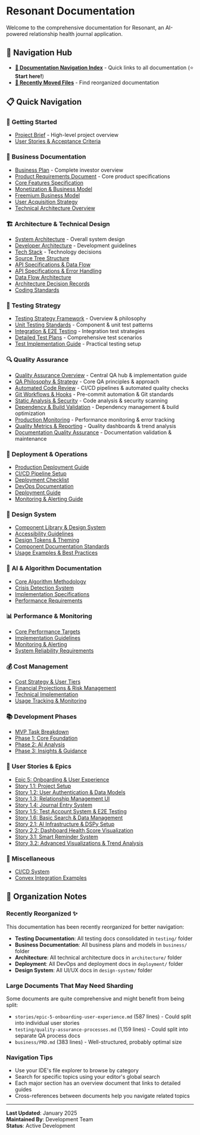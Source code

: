 # Resonant Documentation

Welcome to the comprehensive documentation for Resonant, an AI-powered relationship health journal application.

## 🧭 **Navigation Hub**

- **[📍 Documentation Navigation Index](NAVIGATION-INDEX.md)** - Quick links to all documentation (⭐ **Start here!**)
- **[📁 Recently Moved Files](NAVIGATION-INDEX.md#-recently-moved-files)** - Find reorganized documentation

## 📋 Quick Navigation

### 🚀 **Getting Started**

- [Project Brief](project-brief.md) - High-level project overview
- [User Stories & Acceptance Criteria](user-stories-and-acceptance-criteria.md)

### 💼 **Business Documentation**

- [Business Plan](business/BizPlan.md) - Complete investor overview
- [Product Requirements Document](business/PRD.md) - Core product specifications
- [Core Features Specification](business/core_features_specification.md)
- [Monetization & Business Model](business/monetization_business_model.md)
- [Freemium Business Model](business/freemium-business-model-implementation.md)
- [User Acquisition Strategy](business/user_acquisition_strategy.md)
- [Technical Architecture Overview](business/technical_architecture_overview.md)

### 🏗️ **Architecture & Technical Design**

- [System Architecture](architecture/system-architecture.md) - Overall system design
- [Developer Architecture](architecture/developer-architecture.md) - Development guidelines
- [Tech Stack](architecture/tech-stack.md) - Technology decisions
- [Source Tree Structure](architecture/source-tree.md)
- [API Specifications & Data Flow](architecture/api-specifications-and-data-flow.md)
- [API Specifications & Error Handling](architecture/api-specifications-and-error-handling.md)
- [Data Flow Architecture](architecture/data-flow-architecture.md)
- [Architecture Decision Records](architecture/architecture-decision-records.md)
- [Coding Standards](architecture/coding-standards.md)

### 🧪 **Testing Strategy**

- [Testing Strategy Framework](testing/testing-strategy-framework.md) - Overview & philosophy
- [Unit Testing Standards](testing/unit-testing-standards.md) - Component & unit test patterns
- [Integration & E2E Testing](testing/integration-e2e-testing.md) - Integration test strategies
- [Detailed Test Plans](testing/detailed-test-plans.md) - Comprehensive test scenarios
- [Test Implementation Guide](testing/test-implementation-guide.md) - Practical testing setup

### 🔍 **Quality Assurance**

- [Quality Assurance Overview](testing/quality-assurance-processes.md) - Central QA hub & implementation guide
- [QA Philosophy & Strategy](testing/qa-philosophy-and-strategy.md) - Core QA principles & approach
- [Automated Code Review](testing/automated-code-review.md) - CI/CD pipelines & automated quality checks
- [Git Workflows & Hooks](testing/git-workflows-and-hooks.md) - Pre-commit automation & Git standards
- [Static Analysis & Security](testing/static-analysis-and-security.md) - Code analysis & security scanning
- [Dependency & Build Validation](testing/dependency-and-build-validation.md) - Dependency management & build optimization
- [Production Monitoring](testing/production-monitoring.md) - Performance monitoring & error tracking
- [Quality Metrics & Reporting](testing/quality-metrics-and-reporting.md) - Quality dashboards & trend analysis
- [Documentation Quality Assurance](testing/documentation-quality-assurance.md) - Documentation validation & maintenance

### 🚢 **Deployment & Operations**

- [Production Deployment Guide](deployment/production-deployment-guide.md)
- [CI/CD Pipeline Setup](deployment/ci-cd-pipeline-setup.md)
- [Deployment Checklist](deployment/deployment-checklist.md)
- [DevOps Documentation](deployment/deployment-devops-documentation.md)
- [Deployment Guide](deployment/deployment-guide.md)
- [Monitoring & Alerting Guide](deployment/monitoring-alerting-guide.md)

### 🎨 **Design System**

- [Component Library & Design System](design-system/component-library-design-system.md)
- [Accessibility Guidelines](design-system/accessibility-guidelines.md)
- [Design Tokens & Theming](design-system/design-tokens-theming.md)
- [Component Documentation Standards](design-system/component-documentation-standards.md)
- [Usage Examples & Best Practices](design-system/usage-examples-best-practices.md)

### 🧠 **AI & Algorithm Documentation**

- [Core Algorithm Methodology](algorithm-ai/core-algorithm-methodology.md)
- [Crisis Detection System](algorithm-ai/crisis-detection-system.md)
- [Implementation Specifications](algorithm-ai/implementation-specifications.md)
- [Performance Requirements](algorithm-ai/performance-requirements.md)

### 📊 **Performance & Monitoring**

- [Core Performance Targets](performance/core-performance-targets.md)
- [Implementation Guidelines](performance/implementation-guidelines.md)
- [Monitoring & Alerting](performance/monitoring-and-alerting.md)
- [System Reliability Requirements](performance/system-reliability-requirements.md)

### 💰 **Cost Management**

- [Cost Strategy & User Tiers](cost-management/cost_strategy_and_user_tiers.md)
- [Financial Projections & Risk Management](cost-management/financial_projections_and_risk_management.md)
- [Technical Implementation](cost-management/technical_implementation.md)
- [Usage Tracking & Monitoring](cost-management/usage_tracking_and_monitoring.md)

### 📚 **Development Phases**

- [MVP Task Breakdown](development/mvp_task_breakdown.md)
- [Phase 1: Core Foundation](development/phase1_core_foundation.md)
- [Phase 2: AI Analysis](development/phase2_ai_analysis.md)
- [Phase 3: Insights & Guidance](development/phase3_insights_guidance.md)

### 📖 **User Stories & Epics**

- [Epic 5: Onboarding & User Experience](stories/epic-5-onboarding-user-experience.md)
- [Story 1.1: Project Setup](stories/1.1.project-setup.md)
- [Story 1.2: User Authentication & Data Models](stories/1.2.user-authentication-data-models.md)
- [Story 1.3: Relationship Management UI](stories/1.3.relationship-management-ui.md)
- [Story 1.4: Journal Entry System](stories/1.4.journal-entry-system.md)
- [Story 1.5: Test Account System & E2E Testing](stories/1.5.test-account-system-e2e-testing.md)
- [Story 1.6: Basic Search & Data Management](stories/1.6.basic-search-data-management.md)
- [Story 2.1: AI Infrastructure & DSPy Setup](stories/2.1.ai-infrastructure-dspy-setup.md)
- [Story 2.2: Dashboard Health Score Visualization](stories/2.2.dashboard-health-score-visualization.md)
- [Story 3.1: Smart Reminder System](stories/3.1.smart-reminder-system.md)
- [Story 3.2: Advanced Visualizations & Trend Analysis](stories/3.2.advanced-visualizations-trend-analysis.md)

### 🔧 **Miscellaneous**

- [CI/CD System](CI-CD-SYSTEM.md)
- [Convex Integration Examples](convex-integration-examples.md)

## 📁 **Organization Notes**

### Recently Reorganized ✨

This documentation has been recently reorganized for better navigation:

- **Testing Documentation**: All testing docs consolidated in `testing/` folder
- **Business Documentation**: All business plans and models in `business/` folder
- **Architecture**: All technical architecture docs in `architecture/` folder
- **Deployment**: All DevOps and deployment docs in `deployment/` folder
- **Design System**: All UI/UX docs in `design-system/` folder

### **Large Documents That May Need Sharding**

Some documents are quite comprehensive and might benefit from being split:

- `stories/epic-5-onboarding-user-experience.md` (587 lines) - Could split into individual user stories
- `testing/quality-assurance-processes.md` (1,159 lines) - Could split into separate QA process docs
- `business/PRD.md` (383 lines) - Well-structured, probably optimal size

### **Navigation Tips**

- Use your IDE's file explorer to browse by category
- Search for specific topics using your editor's global search
- Each major section has an overview document that links to detailed guides
- Cross-references between documents help you navigate related topics

---

**Last Updated**: January 2025  
**Maintained By**: Development Team  
**Status**: Active Development
